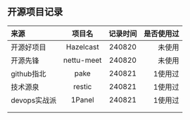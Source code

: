 
## 开源项目记录

|来源|项目名|记录时间|是否使用过|
| :--------- | :--: |:--: | -----------: |
|开源好项目|Hazelcast|240820|未使用|
|开源先锋|nettu-meet|240820|未使用|
|github指北|pake|240821|1使用过|
|技术源泉|restic|240821|1使用过|
|devops实战派|1Panel|240821|1使用过|
|||||
|||||

